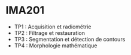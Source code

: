 # IMA201

* TP1 : Acquisition et radiométrie
* TP2 : Filtrage et restauration
* TP3 : Segmentation et détection de contours
* TP4 : Morphologie mathématique
